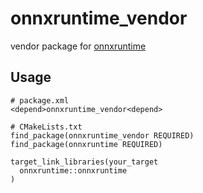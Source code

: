 # onnxruntime_vendor
vendor package for [onnxruntime](https://onnxruntime.ai/)

## Usage

```
# package.xml
<depend>onnxruntime_vendor<depend>

# CMakeLists.txt
find_package(onnxruntime_vendor REQUIRED)
find_package(onnxruntime REQUIRED)

target_link_libraries(your_target
  onnxruntime::onnxruntime
)
```

